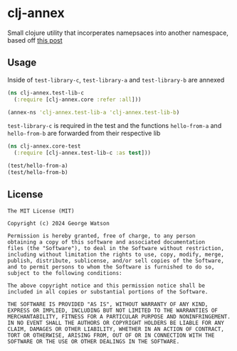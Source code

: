 # clj-annex

Small clojure utility that incorperates namepsaces into another namespace, based off [this post](https://stackoverflow.com/a/15617624)

## Usage

Inside of `test-library-c`, `test-library-a` and `test-library-b` are annexed
```clojure
(ns clj-annex.test-lib-c
  (:require [clj-annex.core :refer :all]))

(annex-ns 'clj-annex.test-lib-a 'clj-annex.test-lib-b)
```

`test-library-c` is required in the test and the functions `hello-from-a` and `hello-from-b` are forwarded from their respective lib

```clojure
(ns clj-annex.core-test
  (:require [clj-annex.test-lib-c :as test]))

(test/hello-from-a)
(test/hello-from-b)
```

## License

```
The MIT License (MIT)

Copyright (c) 2024 George Watson

Permission is hereby granted, free of charge, to any person
obtaining a copy of this software and associated documentation
files (the "Software"), to deal in the Software without restriction,
including without limitation the rights to use, copy, modify, merge,
publish, distribute, sublicense, and/or sell copies of the Software,
and to permit persons to whom the Software is furnished to do so,
subject to the following conditions:

The above copyright notice and this permission notice shall be
included in all copies or substantial portions of the Software.

THE SOFTWARE IS PROVIDED "AS IS", WITHOUT WARRANTY OF ANY KIND,
EXPRESS OR IMPLIED, INCLUDING BUT NOT LIMITED TO THE WARRANTIES OF
MERCHANTABILITY, FITNESS FOR A PARTICULAR PURPOSE AND NONINFRINGEMENT.
IN NO EVENT SHALL THE AUTHORS OR COPYRIGHT HOLDERS BE LIABLE FOR ANY
CLAIM, DAMAGES OR OTHER LIABILITY, WHETHER IN AN ACTION OF CONTRACT,
TORT OR OTHERWISE, ARISING FROM, OUT OF OR IN CONNECTION WITH THE
SOFTWARE OR THE USE OR OTHER DEALINGS IN THE SOFTWARE.
```